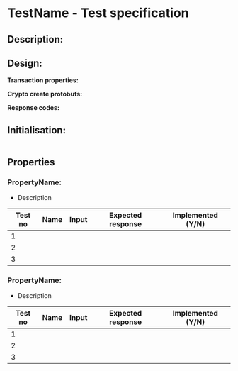 # TestName - Test specification

## Description:

## Design:

**Transaction properties:**

**Crypto create protobufs:**


**Response codes:**


## Initialisation:

```jsx

```

## Properties

### **PropertyName:**

- Description

| Test no | Name                                         | Input                                                         | Expected response                                                                                                                                               | Implemented (Y/N)
| ------- | -------------------------------------------- | ------------------------------------------------------------- | --------------------------------------------------------------------------------------------------------------------------------------------------------------- |---------------------
| 1       |                      |          |  |
| 2       |         |                      |                                                                                                 |
| 3       | |  |                                                                                                        |


### **PropertyName:**

- Description

| Test no | Name                                         | Input                                                         | Expected response                                                                                                                                               | Implemented (Y/N)
| ------- | -------------------------------------------- | ------------------------------------------------------------- | --------------------------------------------------------------------------------------------------------------------------------------------------------------- |---------------------
| 1       |                      |          |  |
| 2       |         |                      |                                                                                                 |
| 3       | |  |    


